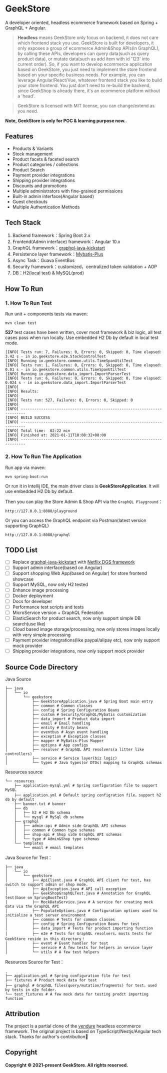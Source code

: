# GeekStore

A developer oriented, headless ecommerce framework based on Spring + GraphQL + Angular.

> **Headless** means GeekStore only focus on backend, it does not care which frontend stack you use.
> GeekStore is built for developers, it only exposes a group of ecommerce Admin&Shop APIs(in GraphQL), by calling these APIs, developers
> can query data(such as query product data), or mutate data(such as add item with id '123' into current order).
> So, if you want to develop ecommerce application based on GeekStore, you just need to implement the store frontend
> based on your specific business needs. For example, you can leverage Angular/React/Vue, whatever frontend stack you like to build your store
> frontend. You just don't need to re-build the backend, since GeekShop is already there, it's an ecommerce platform
> without a 'head'.

> GeekStore is licensed with MIT license, you can change/extend as you need.

**Note, GeekStore is only for POC & learning purpose now.**.

## Features

- Products & Variants
- Stock management
- Product facets & faceted search
- Product categories / collections
- Product Search
- Payment provider integrations
- Shipping provider integrations
- Discounts and promotions
- Multiple administrators with fine-grained permissions
- Built-in admin interface(Angular based)
- Guest checkouts
- Multiple Authentication Methods

## Tech Stack

1. Backend framework：Spring Boot 2.x
2. Frontend(Admin interface) framework：Angular 10.x
3. GraphQL framework：[graphql-java-kickstart](https://github.com/graphql-java-kickstart/graphql-spring-boot)
4. Persistence layer framework：[Mybatis-Plus](https://mybatis.plus/)
5. Async Task：Guava EventBus
6. Security framework：customized，centralized token validation + AOP
7. DB：H2(local test) & MySQL(prod)

## How To Run

### 1. How To Run Test

Run unit + components tests via maven:

```shell
mvn clean test
```

**527** test cases have been written, cover most framework & biz logic, all test cases pass when run locally.
Use embedded H2 Db by default in local test mode.

```shell
[INFO] Tests run: 7, Failures: 0, Errors: 0, Skipped: 0, Time elapsed: 3.42 s - in io.geekstore.e2e.StockControlTest
[INFO] Running io.geekstore.common.utils.TimeSpanUtilTest
[INFO] Tests run: 1, Failures: 0, Errors: 0, Skipped: 0, Time elapsed: 0.01 s - in io.geekstore.common.utils.TimeSpanUtilTest
[INFO] Running io.geekstore.data_import.ImportParserTest
[INFO] Tests run: 6, Failures: 0, Errors: 0, Skipped: 0, Time elapsed: 0.024 s - in io.geekstore.data_import.ImportParserTest
[INFO]
[INFO] Results:
[INFO]
[INFO] Tests run: 527, Failures: 0, Errors: 0, Skipped: 0
[INFO]
[INFO] ------------------------------------------------------------------------
[INFO] BUILD SUCCESS
[INFO] ------------------------------------------------------------------------
[INFO] Total time:  02:22 min
[INFO] Finished at: 2021-01-11T18:08:32+08:00
[INFO] ------------------------------------------------------------------------
```

### 2. How To Run The Application

Run app via maven:

```shell
mvn spring-boot:run
```

Or run it in Intellij IDE, the main driver class is **GeekStoreApplication**. It will use embedded H2 Db by default.

Then you can play the Store Admin & Shop API via the `GraphQL Playground`：

```shell
http://127.0.0.1:8080/playground
```

Or you can access the GraphQL endpoint via Postman(latest version supporting GraphQL)

```
http://127.0.0.1:8080/graphql
```

## TODO List

- [ ] Replace [graphql-java-kickstart](https://github.com/graphql-java-kickstart/graphql-spring-boot) with [Netflix DGS framework](https://netflix.github.io/dgs/)
- [ ] Support admin interface(based on Angular)
- [ ] Support shopping Web App(based on Angular) for store frontend showcase
- [ ] Support MySQL, now only H2 tested
- [ ] Enhance image processing
- [ ] Docker deployment
- [ ] Docs for developer
- [ ] Performance test scripts and tests
- [ ] MicroService version + GraphQL Federation
- [ ] ElasticSearch for product search, now only support simple DB search(use like)
- [ ] Cloud based image storage/processing, now only stores images locally with very simple processing
- [ ] Payment provider integrations(like paypal/alipay etc), now only support mock provider
- [ ] Shipping provider integrations, now only support mock provider

## Source Code Directory

Java Source

```
├── java
│   └── io
│       └── geekstore
│           ├── GeekStoreApplication.java # Spring Boot main entry
│           ├── common # Common classes
│           ├── config # Spring Configuration Beans
│           ├── custom # Security/GraphQL/Mybatis customization
│           ├── data_import # Product data import
│           ├── email # Email handling
│           ├── entity # Entity beans
│           ├── eventbus # Asyn event handling
│           ├── exception # Exception classes
│           ├── mapper # MyBatis-Plus Mapper
│           ├── options # App configs
│           ├── resolver # GraphQL API resolvers(a litter like controllers)
│           ├── service # Service layer(biz logic)
│           └── types # Java types(or DTOs) mapping to GraphQL schemas
```

Resources source

```
└── resources
    ├── application-mysql.yml # Spring configuration file to support MySQL
    ├── application.yml # Default spring configration file，support h2 db by default
    ├── banner.txt # banner
    ├── db
    │   ├── h2 # H2 Db schema
    │   └── mysql # MySql db schema
    ├── graphql
    │   ├── admin-api # Admin side GraphQL API schemas
    │   ├── common # Common type schemas
    │   ├── shop-api # Shop side GraphQL API schemas
    │   └── type # Admin&Shop type schemas
    └── templates
        └── email # email templates
```

Java Source for Test：

```
├── java
│   └── io
│       └── geekstore
│           ├── ApiClient.java # GraphQL API client for test, has switch to support admin or shop mode.
│           ├── ApiException.java # API call exception
│           ├── GeekShopGraphQLTest.java # Annotation for GraphQL test(base on SpringBootTest)
│           ├── MockDataService.java # A service for creating mock data via the GraphQL API
│           ├── PopulateOptions.java # Configuration options used to initialize a test server environment
│           ├── common # Tests for common classes
│           ├── config # Spring Configuration Beans for test
│           ├── data_import # Tests for product importing function
│           ├── e2e # Tests for GraphQL resolvers，mosts tests for GeekStore reside in this directory！
│           ├── event # Event handler for test
│           ├── service # A few tests for helpers in service layer
│           └── utils # A few test helpers
```

Resources Source for Test：

```
.
├── application.yml # Spring configuration file for test
├── fixtures # Product mock data for test
├── graphql # GraphQL files(query/mutation/fragments) for test，used by tests in e2e folder.
└── test_fixtures # A few mock data for testing prodct importing function
```

## Attribution

The project is a partial clone of the [vendure](https://github.com/vendure-ecommerce/vendure) headless ecommerce framework.
The original project is based on TypeScript/Nestjs/Angular tech stack. Thanks for author's contribution🙏

## Copyright

#### Copyright © 2021-present GeekStore. All rights reserved.
